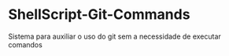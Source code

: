 # ShellScript-Git-Commands
Sistema para auxiliar o uso do git sem a necessidade de executar comandos
